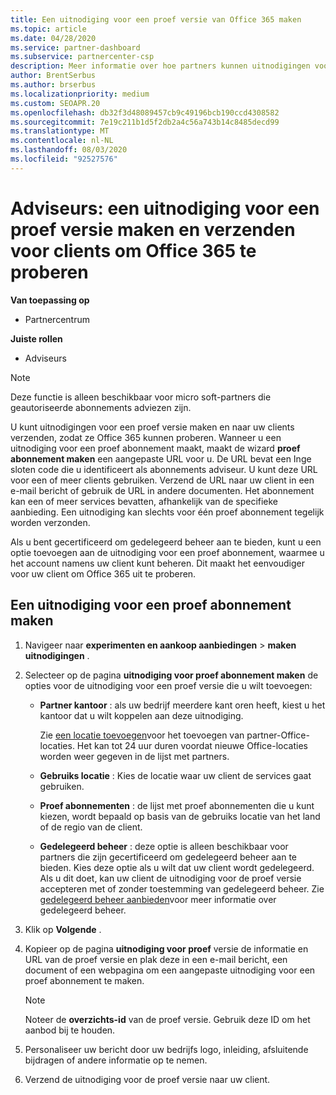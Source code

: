 ```yaml
---
title: Een uitnodiging voor een proef versie van Office 365 maken
ms.topic: article
ms.date: 04/28/2020
ms.service: partner-dashboard
ms.subservice: partnercenter-csp
description: Meer informatie over hoe partners kunnen uitnodigingen voor proef abonnementen maken en verzenden voor hun clients om Office 365 te proberen. Partners zijn veel geautoriseerde abonnementen adviseur.
author: BrentSerbus
ms.author: brserbus
ms.localizationpriority: medium
ms.custom: SEOAPR.20
ms.openlocfilehash: db32f3d48089457cb9c49196bcb190ccd4308582
ms.sourcegitcommit: 7e19c211b1d5f2db2a4c56a743b14c8485decd99
ms.translationtype: MT
ms.contentlocale: nl-NL
ms.lasthandoff: 08/03/2020
ms.locfileid: "92527576"
---
```

# <a name="advisors-create-and-send-a-trial-invitation-for-clients-to-try-office-365"></a>Adviseurs: een uitnodiging voor een proef versie maken en verzenden voor clients om Office 365 te proberen

**Van toepassing op**

- Partnercentrum
 
**Juiste rollen**

- Adviseurs

> [!NOTE]
> Deze functie is alleen beschikbaar voor micro soft-partners die geautoriseerde abonnements adviezen zijn.

U kunt uitnodigingen voor een proef versie maken en naar uw clients verzenden, zodat ze Office 365 kunnen proberen. Wanneer u een uitnodiging voor een proef abonnement maakt, maakt de wizard **proef abonnement maken** een aangepaste URL voor u. De URL bevat een Inge sloten code die u identificeert als abonnements adviseur. U kunt deze URL voor een of meer clients gebruiken. Verzend de URL naar uw client in een e-mail bericht of gebruik de URL in andere documenten. Het abonnement kan een of meer services bevatten, afhankelijk van de specifieke aanbieding. Een uitnodiging kan slechts voor één proef abonnement tegelijk worden verzonden.

Als u bent gecertificeerd om gedelegeerd beheer aan te bieden, kunt u een optie toevoegen aan de uitnodiging voor een proef abonnement, waarmee u het account namens uw client kunt beheren. Dit maakt het eenvoudiger voor uw client om Office 365 uit te proberen.

## <a name="to-create-a-trial-invitation"></a>Een uitnodiging voor een proef abonnement maken

1. Navigeer naar **experimenten en aankoop aanbiedingen**  >  **maken uitnodigingen** .

2. Selecteer op de pagina **uitnodiging voor proef abonnement maken** de opties voor de uitnodiging voor een proef versie die u wilt toevoegen:

    - **Partner kantoor** : als uw bedrijf meerdere kant oren heeft, kiest u het kantoor dat u wilt koppelen aan deze uitnodiging.

        Zie [een locatie toevoegen](manage-locations.md)voor het toevoegen van partner-Office-locaties. Het kan tot 24 uur duren voordat nieuwe Office-locaties worden weer gegeven in de lijst met partners.

    - **Gebruiks locatie** : Kies de locatie waar uw client de services gaat gebruiken.
    - **Proef abonnementen** : de lijst met proef abonnementen die u kunt kiezen, wordt bepaald op basis van de gebruiks locatie van het land of de regio van de client.
    - **Gedelegeerd beheer** : deze optie is alleen beschikbaar voor partners die zijn gecertificeerd om gedelegeerd beheer aan te bieden. Kies deze optie als u wilt dat uw client wordt gedelegeerd. Als u dit doet, kan uw client de uitnodiging voor de proef versie accepteren met of zonder toestemming van gedelegeerd beheer. Zie [gedelegeerd beheer aanbieden](customers-revoke-admin-privileges.md)voor meer informatie over gedelegeerd beheer.

3. Klik op **Volgende** .

4. Kopieer op de pagina **uitnodiging voor proef** versie de informatie en URL van de proef versie en plak deze in een e-mail bericht, een document of een webpagina om een aangepaste uitnodiging voor een proef abonnement te maken.

    > [!NOTE]
    > Noteer de **overzichts-id** van de proef versie. Gebruik deze ID om het aanbod bij te houden.

5. Personaliseer uw bericht door uw bedrijfs logo, inleiding, afsluitende bijdragen of andere informatie op te nemen.

6. Verzend de uitnodiging voor de proef versie naar uw client.
